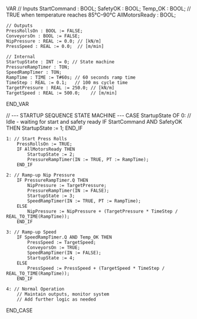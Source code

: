 VAR
    // Inputs
    StartCommand : BOOL;
    SafetyOK : BOOL;
    Temp_OK : BOOL; // TRUE when temperature reaches 85°C–90°C
    AllMotorsReady : BOOL;

    // Outputs
    PressRollsOn : BOOL := FALSE;
    ConveyorsOn : BOOL := FALSE;
    NipPressure : REAL := 0.0; // [kN/m]
    PressSpeed : REAL := 0.0;  // [m/min]

    // Internal
    StartupState : INT := 0; // State machine
    PressureRampTimer : TON;
    SpeedRampTimer : TON;
    RampTime : TIME := T#60s; // 60 seconds ramp time
    TimeStep : REAL := 0.1;   // 100 ms cycle time
    TargetPressure : REAL := 250.0; // [kN/m]
    TargetSpeed : REAL := 500.0;    // [m/min]
END_VAR

// --- STARTUP SEQUENCE STATE MACHINE ---
CASE StartupState OF
    0: // Idle - waiting for start and safety ready
        IF StartCommand AND SafetyOK THEN
            StartupState := 1;
        END_IF

    1: // Start Press Rolls
        PressRollsOn := TRUE;
        IF AllMotorsReady THEN
            StartupState := 2;
            PressureRampTimer(IN := TRUE, PT := RampTime);
        END_IF

    2: // Ramp-up Nip Pressure
        IF PressureRampTimer.Q THEN
            NipPressure := TargetPressure;
            PressureRampTimer(IN := FALSE);
            StartupState := 3;
            SpeedRampTimer(IN := TRUE, PT := RampTime);
        ELSE
            NipPressure := NipPressure + (TargetPressure * TimeStep / REAL_TO_TIME(RampTime));
        END_IF

    3: // Ramp-up Speed
        IF SpeedRampTimer.Q AND Temp_OK THEN
            PressSpeed := TargetSpeed;
            ConveyorsOn := TRUE;
            SpeedRampTimer(IN := FALSE);
            StartupState := 4;
        ELSE
            PressSpeed := PressSpeed + (TargetSpeed * TimeStep / REAL_TO_TIME(RampTime));
        END_IF

    4: // Normal Operation
        // Maintain outputs, monitor system
        // Add further logic as needed
END_CASE

